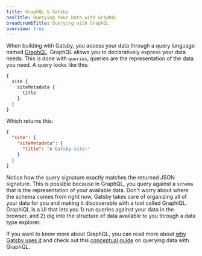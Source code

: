 ```yaml
---
title: GraphQL & Gatsby
navTitle: Querying Your Data with GraphQL
breadcrumbTitle: Querying with GraphQL
overview: true
---
```


When building with Gatsby, you access your data through a query language named [GraphQL](http://graphql.org/). GraphQL allows you to declaratively express your data needs. This is done with `queries`, queries are the representation of the data you need. A query looks like this:

```graphql
{
  site {
    siteMetadata {
      title
    }
  }
}
```

Which returns this:

```json
{
  "site": {
    "siteMetadata": {
      "title": "A Gatsby site!"
    }
  }
}
```

Notice how the query signature exactly matches the returned JSON signature. This is possible because in GraphQL, you query against a `schema` that is the representation of your available data. Don't worry about where the schema comes from right now, Gatsby takes care of organizing all of your data for you and making it discoverable with a tool called GraphiQL. GraphiQL is a UI that lets you 1) run queries against your data in the browser, and 2) dig into the structure of data available to you through a data type explorer.

If you want to know more about GraphQL, you can read more about [why Gatsby uses it](/docs/why-gatsby-uses-graphql/) and check out this [conceptual guide](/docs/querying-with-graphql/) on querying data with GraphQL.

<GuideList slug={props.slug} />
